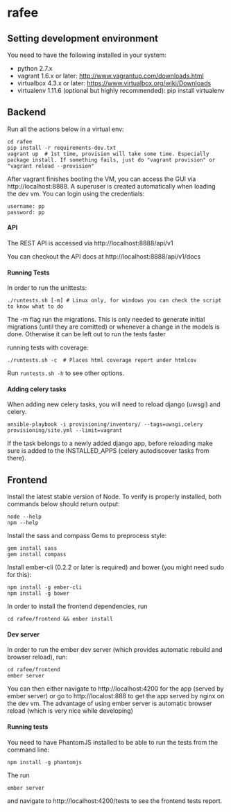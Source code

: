 rafee
=====

## Setting development environment

You need to have the following installed in your system:

- python 2.7.x
- vagrant 1.6.x or later: http://www.vagrantup.com/downloads.html
- virtualbox 4.3.x or later: https://www.virtualbox.org/wiki/Downloads
- virtualenv 1.11.6 (optional but highly recommended): pip install virtualenv


## Backend

Run all the actions below in a virtual env:

    cd rafee
    pip install -r requirements-dev.txt
    vagrant up  # 1st time, provision will take some time. Especially package install. If something fails, just do "vagrant provision" or "vagrant reload --provision"

After vagrant finishes booting the VM, you can access the GUI via http://localhost:8888.
A superuser is created automatically when loading the dev vm. You can login using the credentials:

    username: pp
    password: pp

#### API

The REST API is accessed via http://localhost:8888/api/v1

You can checkout the API docs at http://localhost:8888/api/v1/docs

#### Running Tests

In order to run the unittests:

    ./runtests.sh [-m] # Linux only, for windows you can check the script to know what to do

The -m flag run the migrations. This is only needed to generate initial migrations (until they are comitted) or whenever a change in the
models is done. Otherwise it can be left out to run the tests faster

running tests with coverage:

    ./runtests.sh -c  # Places html coverage report under htmlcov

Run `runtests.sh -h` to see other options.

#### Adding celery tasks

When adding new celery tasks, you will need to reload django (uwsgi) and celery.

    ansible-playbook -i provisioning/inventory/ --tags=uwsgi,celery provisioning/site.yml --limit=vagrant

If the task belongs to a newly added django app, before reloading make sure is added to the INSTALLED_APPS (celery autodiscover tasks
from there).


## Frontend

Install the latest stable version of Node. To verify is properly installed, both commands below should return output:

    node --help
    npm --help

Install the sass and compass Gems to preprocess style:

    gem install sass
    gem install compass

Install ember-cli (0.2.2 or later is required) and bower (you might need sudo for this):

    npm install -g ember-cli
    npm install -g bower

In order to install the frontend dependencies, run

    cd rafee/frontend && ember install

#### Dev server

In order to run the ember dev server (which provides automatic rebuild and browser reload), run:

    cd rafee/frontend
    ember server

You can then either navigate to http://localhost:4200 for the app (served by ember server) or go to http://localost:888 to get the app
served by nginx on the dev vm. The advantage of using ember server is automatic browser reload (which is very nice while
developing)

#### Running tests

You need to have PhantomJS installed to be able to run the tests from the command line:

    npm install -g phantomjs

The run

    ember server

and navigate to http://localhost:4200/tests to see the frontend tests report.
